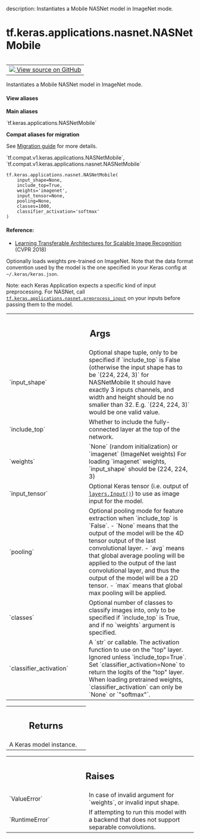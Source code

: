 description: Instantiates a Mobile NASNet model in ImageNet mode.

<div itemscope itemtype="http://developers.google.com/ReferenceObject">
<meta itemprop="name" content="tf.keras.applications.nasnet.NASNetMobile" />
<meta itemprop="path" content="Stable" />
</div>

# tf.keras.applications.nasnet.NASNetMobile

<!-- Insert buttons and diff -->

<table class="tfo-notebook-buttons tfo-api nocontent" align="left">
<td>
  <a target="_blank" href="https://github.com/keras-team/keras/tree/v2.9.0/keras/applications/nasnet.py#L324-L405">
    <img src="https://www.tensorflow.org/images/GitHub-Mark-32px.png" />
    View source on GitHub
  </a>
</td>
</table>



Instantiates a Mobile NASNet model in ImageNet mode.

<section class="expandable">
  <h4 class="showalways">View aliases</h4>
  <p>
<b>Main aliases</b>
<p>`tf.keras.applications.NASNetMobile`</p>

<b>Compat aliases for migration</b>
<p>See
<a href="https://www.tensorflow.org/guide/migrate">Migration guide</a> for
more details.</p>
<p>`tf.compat.v1.keras.applications.NASNetMobile`, `tf.compat.v1.keras.applications.nasnet.NASNetMobile`</p>
</p>
</section>

<pre class="devsite-click-to-copy prettyprint lang-py tfo-signature-link">
<code>tf.keras.applications.nasnet.NASNetMobile(
    input_shape=None,
    include_top=True,
    weights=&#x27;imagenet&#x27;,
    input_tensor=None,
    pooling=None,
    classes=1000,
    classifier_activation=&#x27;softmax&#x27;
)
</code></pre>



<!-- Placeholder for "Used in" -->


#### Reference:


- [Learning Transferable Architectures for Scalable Image Recognition](
    https://arxiv.org/abs/1707.07012) (CVPR 2018)

Optionally loads weights pre-trained on ImageNet.
Note that the data format convention used by the model is
the one specified in your Keras config at `~/.keras/keras.json`.

Note: each Keras Application expects a specific kind of input preprocessing.
For NASNet, call <a href="../../../../tf/keras/applications/nasnet/preprocess_input.md"><code>tf.keras.applications.nasnet.preprocess_input</code></a> on your
inputs before passing them to the model.

<!-- Tabular view -->
 <table class="responsive fixed orange">
<colgroup><col width="214px"><col></colgroup>
<tr><th colspan="2"><h2 class="add-link">Args</h2></th></tr>

<tr>
<td>
`input_shape`
</td>
<td>
Optional shape tuple, only to be specified
if `include_top` is False (otherwise the input shape
has to be `(224, 224, 3)` for NASNetMobile
It should have exactly 3 inputs channels,
and width and height should be no smaller than 32.
E.g. `(224, 224, 3)` would be one valid value.
</td>
</tr><tr>
<td>
`include_top`
</td>
<td>
Whether to include the fully-connected
layer at the top of the network.
</td>
</tr><tr>
<td>
`weights`
</td>
<td>
`None` (random initialization) or
`imagenet` (ImageNet weights)
For loading `imagenet` weights, `input_shape` should be (224, 224, 3)
</td>
</tr><tr>
<td>
`input_tensor`
</td>
<td>
Optional Keras tensor (i.e. output of
<a href="../../../../tf/keras/Input.md"><code>layers.Input()</code></a>)
to use as image input for the model.
</td>
</tr><tr>
<td>
`pooling`
</td>
<td>
Optional pooling mode for feature extraction
when `include_top` is `False`.
- `None` means that the output of the model
    will be the 4D tensor output of the
    last convolutional layer.
- `avg` means that global average pooling
    will be applied to the output of the
    last convolutional layer, and thus
    the output of the model will be a
    2D tensor.
- `max` means that global max pooling will
    be applied.
</td>
</tr><tr>
<td>
`classes`
</td>
<td>
Optional number of classes to classify images
into, only to be specified if `include_top` is True, and
if no `weights` argument is specified.
</td>
</tr><tr>
<td>
`classifier_activation`
</td>
<td>
A `str` or callable. The activation function to use
on the "top" layer. Ignored unless `include_top=True`. Set
`classifier_activation=None` to return the logits of the "top" layer.
When loading pretrained weights, `classifier_activation` can only
be `None` or `"softmax"`.
</td>
</tr>
</table>



<!-- Tabular view -->
 <table class="responsive fixed orange">
<colgroup><col width="214px"><col></colgroup>
<tr><th colspan="2"><h2 class="add-link">Returns</h2></th></tr>
<tr class="alt">
<td colspan="2">
A Keras model instance.
</td>
</tr>

</table>



<!-- Tabular view -->
 <table class="responsive fixed orange">
<colgroup><col width="214px"><col></colgroup>
<tr><th colspan="2"><h2 class="add-link">Raises</h2></th></tr>

<tr>
<td>
`ValueError`
</td>
<td>
In case of invalid argument for `weights`,
or invalid input shape.
</td>
</tr><tr>
<td>
`RuntimeError`
</td>
<td>
If attempting to run this model with a
backend that does not support separable convolutions.
</td>
</tr>
</table>

